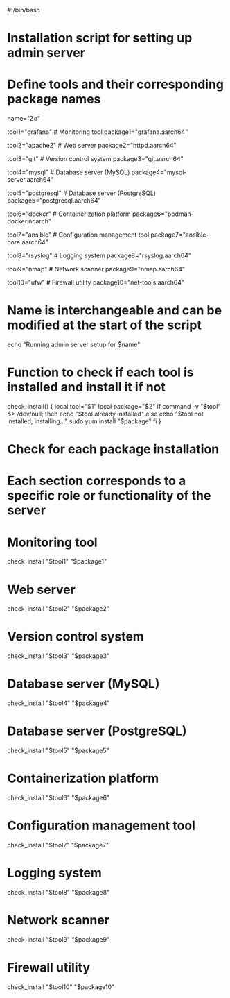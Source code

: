 #!/bin/bash

# Installation script for setting up admin server

# Define tools and their corresponding package names
name="Zo"

tool1="grafana"         # Monitoring tool
package1="grafana.aarch64"

tool2="apache2"         # Web server
package2="httpd.aarch64"

tool3="git"             # Version control system
package3="git.aarch64"

tool4="mysql"           # Database server (MySQL)
package4="mysql-server.aarch64"

tool5="postgresql"      # Database server (PostgreSQL)
package5="postgresql.aarch64"

tool6="docker"          # Containerization platform
package6="podman-docker.noarch"

tool7="ansible"         # Configuration management tool
package7="ansible-core.aarch64"

tool8="rsyslog"         # Logging system
package8="rsyslog.aarch64"

tool9="nmap"            # Network scanner
package9="nmap.aarch64"

tool10="ufw"            # Firewall utility
package10="net-tools.aarch64"

# Name is interchangeable and can be modified at the start of the script
echo "Running admin server setup for $name"

# Function to check if each tool is installed and install it if not
check_install() {
    local tool="$1"
    local package="$2"
    if command -v "$tool" &> /dev/null; then
        echo "$tool already installed"
    else
        echo "$tool not installed, installing..."
        sudo yum install "$package"
    fi
}

# Check for each package installation
# Each section corresponds to a specific role or functionality of the server

# Monitoring tool
check_install "$tool1" "$package1"

# Web server
check_install "$tool2" "$package2"

# Version control system
check_install "$tool3" "$package3"

# Database server (MySQL)
check_install "$tool4" "$package4"

# Database server (PostgreSQL)
check_install "$tool5" "$package5"

# Containerization platform
check_install "$tool6" "$package6"

# Configuration management tool
check_install "$tool7" "$package7"

# Logging system
check_install "$tool8" "$package8"

# Network scanner
check_install "$tool9" "$package9"

# Firewall utility
check_install "$tool10" "$package10"
```

